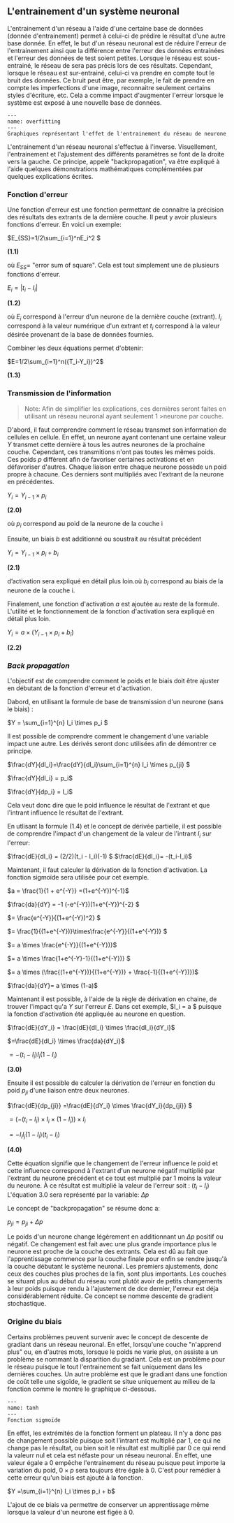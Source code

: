 ## L'entrainement d'un système neuronal
L'entrainement d'un réseau à l'aide d'une certaine base de données (donnée d'entrainement) permet à celui-ci de prédire le résultat
d'une autre base donnée. En effet, le but d'un réseau neuronal est de réduire l'erreur de l'entrainement ainsi que la différence
entre l'erreur des données entrainées et l'erreur des données de test soient petites. Lorsque le réseau est sous-entrainé,
le réseau de sera pas précis lors de ces résultats. Cependant, lorsque le réseau est sur-entrainé, celui-ci va prendre en compte
tout le bruit des données. Ce bruit peut être, par exemple, le fait de prendre en compte les imperfections d'une image, reconnaitre
seulement certains styles d'écriture, etc. Cela a comme impact d'augmenter l'erreur lorsque le système est exposé à une nouvelle base de données.

```{figure} ./img/overfitting.png
---
name: overfitting
---
Graphiques représentant l'effet de l'entrainement du réseau de neurone
```
L'entrainement d'un réseau neuronal s'effectue à l'inverse. Visuellement, l'entrainement et l'ajustement des différents
paramètres se font de la droite vers la gauche. Ce principe, appelé "backpropagation", va être expliqué à l'aide quelques
démonstrations mathématiques complémentées par quelques explications écrites.

### Fonction d'erreur
Une fonction d'erreur est une fonction permettant de connaitre la précision des résultats des extrants de la dernière
couche. Il peut y avoir plusieurs fonctions d'erreur. En voici un exemple:
  
$E_{SS}=1/2\sum_{i=1}^nE_i^2 $ 

__(1.1)__

où $E_{SS}$= "error sum of square". Cela est tout simplement une de plusieurs fonctions d'erreur.

$E_i =|{t_i-I_i}|$ 

__(1.2)__

où $E_i$ correspond à l'erreur d'un neurone de la dernière couche (extrant). $I_i$ correspond à la valeur numérique
d'un extrant et $t_i$ correspond à la valeur désirée provenant de la base de données fournies.

Combiner les deux équations permet d'obtenir:

$E=1/2\sum_{i=1}^n({T_i-Y_i})^2$ 

__(1.3)__

### Transmission de l'information

>Note: Afin de simplifier les explications, ces dernières seront faites en utilisant un réseau neuronal ayant seulement 1 >neurone par couche. 

D'abord, il faut comprendre comment le réseau transmet son information de cellules en cellule. En effet,
un neurone ayant contenant une certaine valeur $Y$ transmet cette dernière à tous les autres neurones de
la prochaine couche. Cependant, ces transmitions n'ont pas toutes les mêmes poids. Ces poids $p$ diffèrent
afin de favoriser certaines activations et en défavoriser d'autres. Chaque liaison entre chaque neurone possède
un poid propre à chacune. Ces derniers sont multipliés avec l'extrant de la neurone en précédentes.

$Y_{i} = Y_{i-1}\times p_{i}$
 
 __(2.0)__ 
 

où $p_{i}$ correspond au poid de la neurone de la couche i

Ensuite, un biais $b$ est additionné ou soustrait au résultat précédent

$Y_i = Y_{i-1}\times p_{i} + b_i$ 

__(2.1)__  

d’activation sera expliqué en détail plus loin.où $b_i$ correspond au biais de la neurone de la couche i.

Finalement, une fonction d'activation $a$ est ajoutée au reste de la formule. L'utilité et le fonctionnement de
la fonction d'activation sera expliqué en détail plus loin.

$Y_i = a\times(Y_{i-1}\times p_{i} + b_i)$ 

__(2.2)__ 

### *Back propagation*

L'objectif est de comprendre comment le poids et le biais doit être ajuster en débutant de la fonction d'erreur et d'activation.

Dabord, en utilisant la formule de base de transmission d'un neurone (sans le biais) :

$Y = \sum_{i=1}^{n} I_i \times p_i $

Il est possible de comprendre comment le changement d'une variable impact une autre. Les dérivés seront
donc utilisées afin de démontrer ce principe.

$\frac{dY}{dI_i}=\frac{dY}{dI_i}\sum_{i=1}^{n} I_i \times p_{ji} $

$\frac{dY}{dI_i} = p_i$

$\frac{dY}{dp_i} = I_i$


Cela veut donc dire que le poid influence le résultat de l'extrant et que l'intrant influence
le résultat de l'extrant. 

En utlisant la formule (1.4) et le concept de dérivée partielle, il est possible de comprendre
l'impact d'un changement de la valeur de l'intrant $I_i$ sur l'erreur:

$\frac{dE}{dI_i} =  (2/2)(t_i - I_i)(-1) $
$\frac{dE}{dI_i}= -(t_i-I_i)$

Maintenant, il faut calculer la dérivation de la fonction d'activation.
La fonction sigmoïde sera utilisée pour cet exemple.

$a = \frac{1}{1 + e^{-Y}} =(1+e^{-Y})^{-1}$

$\frac{da}{dY} = -1 (-e^{-Y})(1+e^{-Y})^{-2} $

$= \frac{e^{-Y}}{(1+e^{-Y})^2} $

$= \frac{1}{(1+e^{-Y})}\times\frac{e^{-Y}}{(1+e^{-Y})} $

$= a \times \frac{e^{-Y}}{(1+e^{-Y})}$

$= a \times \frac{1+e^{-Y}-1}{(1+e^{-Y})} $

$= a \times (\frac{(1+e^{-Y})}{(1+e^{-Y})} + \frac{-1}{(1+e^{-Y})})$

$\frac{da}{dY}= a \times (1-a)$


Maintenant il est possible, à l'aide de la règle de dérivation en chaine, de trouver l'impact
qu'a $Y$ sur l'erreur $E$. Dans cet exemple, $I_i = a $ puisque la fonction d'activation été appliquée au neurone en question.

$\frac{dE}{dY_i} = \frac{dE}{dI_i} \times \frac{dI_i}{dY_i}$

$=\frac{dE}{dI_i} \times \frac{da}{dY_i}$

$=-(t_i - I_i)  I_i (1- I_i)$  

__(3.0)__

Ensuite il est possible de calculer la dérivation de l'erreur en fonction du poid $p_{ji}$ d'une liaison entre deux neurones.

$\frac{dE}{dp_{ji}} =\frac{dE}{dY_i} \times \frac{dY_i}{dp_{ji}} $

$= (-(t_i - I_i) \times I_i\times (1- I_i))\times I_i$

$= -I_i I_j (1-I_i)(t_i-I_i)$

__(4.0)__


Cette équation signifie que le changement de l'erreur influence le poid et cette influence
correspond à l'extrant d'un neurone négatif multiplié par l'extrant du neurone précédent et
ce tout est multplié par 1 moins la valeur du neurone. À ce résultat est multiplié la valeur
de l'erreur soit : $(t_i-I_i)$
L'équation 3.0 sera représenté par la variable:  $\Delta p$  

Le concept de "backpropagation" se résume donc a:

$p_{ji} = p_{ji} + \Delta p$

Le poids d'un neurone change légèrement en additionnant un $\Delta p$  positif ou négatif. Ce changement
est fait avec une plus grande importance plus le neurone est proche de la couche des extrants. Cela est
dû au fait que l'apprentissage commence par la couche finale pour enfin se rendre jusqu'à la couche débutant
le système neuronal. Les premiers ajustements, donc ceux des couches plus proches de la fin, sont plus importants.
Les couches se situant plus au début du réseau vont plutôt avoir de petits changements à leur poids puisque
rendu à l'ajustement de dce dernier, l'erreur est déja considérablement réduite. Ce concept se nomme descente
de gradient stochastique. 

### Origine du biais
Certains problèmes peuvent survenir avec le concept de descente de gradiant dans un réseau neuronal.
En effet, lorsqu'une couche "n'apprend plus" ou, en d'autres mots, lorsque le poids ne varie plus,
on assiste a un problème se nommant la disparition du gradiant. Cela est un problème pour le réseau puisque
le tout l'entrainement se fait uniquement dans les dernières couches. Un autre problème est que le gradiant
dans une fonction de coût telle une sigoïde, le gradient se situe uniquement au milieu de la fonction comme
le montre le graphique ci-dessous.

```{figure} ./img/tanh.png
---
name: tanh
---
Fonction sigmoïde
```

En effet, les extrémités de la fonction forment un plateau. Il n'y a donc pas de changement
possible puisque soit l'intrant est multiplié par 1, ce qui ne change pas le résultat, ou bien
soit le résultat est multiplié par 0 ce qui rend la valeurr nul et cela est néfaste pour un réseau neuronal.
En effet, une valeur égale a 0 empêche l'entrainement du réseau puisque peut importe la variation
du poid, $0\times p$ sera toujours être égale à 0. C'est pour remédier à cette erreur qu'un biais est ajouté
à la fonction.

$Y =\sum_{i=1}^{n} I_i \times p_i + b$

L'ajout de ce biais va permettre de conserver un apprentissage même lorsque la valeur d'un neurone est figée à 0.
